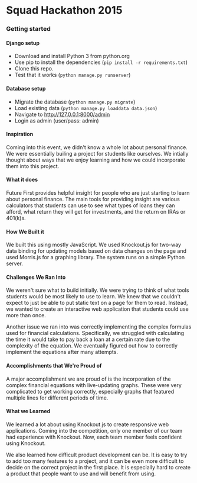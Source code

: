 # Squad Hackathon 2015

### Getting started

#### Django setup

 - Download and install Python 3 from python.org
 - Use pip to install the dependencies (`pip install -r requirements.txt`)
 - Clone this repo.
 - Test that it works (`python manage.py runserver`)

#### Database setup

 - Migrate the database (`python manage.py migrate`)
 - Load existing data (`python manage.py loaddata data.json`)
 - Navigate to http://127.0.0.1:8000/admin
 - Login as admin (user/pass: admin)


#### Inspiration

Coming into this event, we didn't know a whole lot about personal finance. We were essentially builing a project for students like ourselves. We intially thought about ways that we enjoy learning and how we could incorporate them into this project.

#### What it does

Future First provides helpful insight for people who are just starting to learn about personal finance. The main tools for providing insight are various calculators that students can use to see what types of loans they can afford, what return they will get for investments, and the return on IRAs or 401(k)s.

#### How We Built it

We built this using mostly JavaScript. We used Knockout.js for two-way data binding for updating models based on data changes on the page and used Morris.js for a graphing library. The system runs on a simple Python server.

#### Challenges We Ran Into

We weren't sure what to build initially. We were trying to think of what tools students would be most likely to use to learn. We knew that we couldn't expect to just be able to put static text on a page for them to read. Instead, we wanted to create an interactive web application that students could use more than once.

Another issue we ran into was correctly implementing the complex formulas used for financial calculations. Specifically, we struggled with calculating the time it would take to pay back a loan at a certain rate due to the complexity of the equation. We eventually figured out how to correctly implement the equations after many attempts.

#### Accomplishments that We're Proud of

A major accomplishment we are proud of is the incorporation of the complex financial equations with live-updating graphs. These were very complicated to get working correctly, especially graphs that featured multiple lines for different periods of time.

#### What we Learned

We learned a lot about using Knockout.js to create responsive web applications. Coming into the competition, only one member of our team had experience with Knockout. Now, each team member feels confident using Knockout.

We also learned how difficult product development can be. It is easy to try to add too many features to a project, and it can be even more difficult to decide on the correct project in the first place. It is especially hard to create a product that people want to use and will benefit from using.
